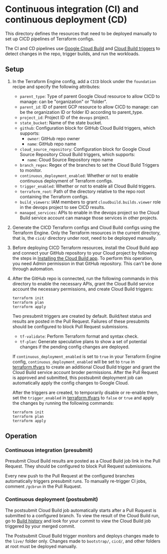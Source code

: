 # Continuous integration (CI) and continuous deployment (CD)

This directory defines the resources that need to be deployed manually
to set up CICD pipelines of Terraform configs.

The CI and CD pipelines use
[Google Cloud Build](https://cloud.google.com/cloud-build) and
[Cloud Build triggers](https://cloud.google.com/cloud-build/docs/automating-builds/create-manage-triggers)
to detect changes in the repo, trigger builds, and run the workloads.

## Setup

1. In the Terraform Engine config, add a `CICD` block under the `foundation`
   recipe and specify the following attributes:

    * `parent_type`: Type of parent Google Cloud resource to allow CICD to manage:
        can be "organization" or "folder".
    * `parent_id`: ID of parent GCP resource to allow CICD to manage:
        can be the organization ID or folder ID according to parent_type.
    * `project_id`: Project ID of the `devops` project.
    * `state_bucket`: Name of the state bucket.
    * `github`: Configuration block for GitHub Cloud Build triggers,
      which supports:
      * `owner`: GitHub repo owner
      * `name`: GitHub repo name
    * `cloud_source_repository`: Configuration block for Google Cloud
      Source Repository Cloud Build triggers, which supports:
      * `name`: Cloud Source Repository repo name
    * `branch_regex`: Regex of the branches to set the Cloud Build Triggers to
        monitor.
    * `continuous_deployment_enabled`: Whether or not to enable continuous
        deployment of Terraform configs.
    * `trigger_enabled`: Whether or not to enable all Cloud Build triggers.
    * `terraform_root`: Path of the directory relative to the repo root
        containing the Terraform configs.
    * `build_viewers`: IAM members to grant `cloudbuild.builds.viewer` role
        in the devops project to see CICD results.
    * `managed_services`: APIs to enable in the devops project so the Cloud
        Build service account can manage those services in other projects.

1. Generate the CICD Terraform configs and Cloud Build configs using the
    Terraform Engine. Only the Terraform resources in the current directory,
    that is, the `cicd/` directory under root, need to be deplopyed manually.

1. Before deploying CICD Terraform resources, install the Cloud Build app
   and connect your GitHub repository to your Cloud project by following
   the steps in
   [Installing the Cloud Build app](https://cloud.google.com/cloud-build/docs/automating-builds/create-github-app-triggers#installing_the_cloud_build_app).
   To perform this operation, you need Admin permission in that
   GitHub repository. This can't be done through automation.

1. After the GitHub repo is connected, run the following commands in this
   directory to enable the necessary APIs, grant the Cloud Build service account
   the necessary permissions, and create Cloud Build triggers:

    ```shell
    terraform init
    terraform plan
    terraform apply
    ```

   Two presubmit triggers are created by default. Build/test status and results
   are posted in the Pull Request. Failures of these presubmits should
   be configured to block Pull Request submissions.

   * `tf-validate`: Perform Terraform format and syntax check.
   * `tf-plan`: Generate speculative plans to show a set of potential changes
     if the pending config changes are deployed.

    If `continuous_deployment_enabled` is set to `true` in your Terraform Engine
    config, `continuous_deployment_enabled` will be set to `true` in
    [terraform.tfvars](./terraform.tfvars) to create an additional Cloud Build
    trigger and grant the Cloud Build service account broder permissions.
    After the Pull Request is approved and submitted, this postsubmit deployment
    job can automatically apply the config changes to Google Cloud.

    After the triggers are created, to temporarily disable or re-enable them,
    set the `trigger_enabled` in [terraform.tfvars](./terraform.tfvars) to
    `false` or `true` and apply the changes by running the following commands:

    ```shell
    terraform init
    terraform plan
    terraform apply
    ```

## Operation

### Continuous integration (presubmit)

Presubmit Cloud Build results are posted as a Cloud Build job link in the
Pull Request. They should be configured to block Pull Request submissions.

Every new push to the Pull Request at the configured branches automatically
triggers presubmit runs. To manually re-trigger CI jobs, comment `/gcbrun` in the
Pull Ruquest.

### Continuous deployment (postsubmit)

The postsubmit Cloud Build job automatically starts after a Pull Ruquest is
submitted to a configured branch. To view the result of the Cloud Build run, go
to [Build history](https://console.cloud.google.com/cloud-build/builds)
and look for your commit to view the Cloud Build job triggered by your merged
commit.

The Postsubmit Cloud Build trigger monitors and deploys changes made to the `live/`
folder only. Changes made to `bootstrap/`, `cicd/`, and other folders at
root must be deployed manually.
